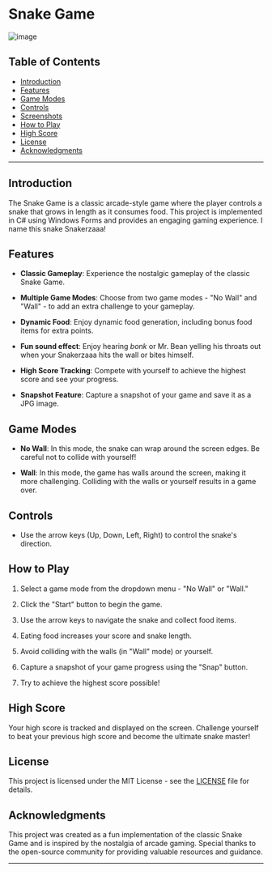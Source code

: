 # Snake Game

![image](https://github.com/KhangMBui/SnakeGame/assets/114207962/b9c62433-02c1-4960-b461-f031a5471210)


## Table of Contents

- [Introduction](#introduction)
- [Features](#features)
- [Game Modes](#game-modes)
- [Controls](#controls)
- [Screenshots](#screenshots)
- [How to Play](#how-to-play)
- [High Score](#high-score)
- [License](#license)
- [Acknowledgments](#acknowledgments)

---

## Introduction

The Snake Game is a classic arcade-style game where the player controls a snake that grows in length as it consumes food. This project is implemented in C# using Windows Forms and provides an engaging gaming experience.
I name this snake Snakerzaaa!

## Features

- **Classic Gameplay**: Experience the nostalgic gameplay of the classic Snake Game.

- **Multiple Game Modes**: Choose from two game modes - "No Wall" and "Wall" - to add an extra challenge to your gameplay.

- **Dynamic Food**: Enjoy dynamic food generation, including bonus food items for extra points.

- **Fun sound effect**: Enjoy hearing *bonk*  or Mr. Bean yelling his throats out when your Snakerzaaa hits the wall or bites himself.

- **High Score Tracking**: Compete with yourself to achieve the highest score and see your progress.

- **Snapshot Feature**: Capture a snapshot of your game and save it as a JPG image.

## Game Modes

- **No Wall**: In this mode, the snake can wrap around the screen edges. Be careful not to collide with yourself!

- **Wall**: In this mode, the game has walls around the screen, making it more challenging. Colliding with the walls or yourself results in a game over.

## Controls

- Use the arrow keys (Up, Down, Left, Right) to control the snake's direction.

## How to Play

1. Select a game mode from the dropdown menu - "No Wall" or "Wall."

2. Click the "Start" button to begin the game.

3. Use the arrow keys to navigate the snake and collect food items.

4. Eating food increases your score and snake length.

5. Avoid colliding with the walls (in "Wall" mode) or yourself.

6. Capture a snapshot of your game progress using the "Snap" button.

7. Try to achieve the highest score possible!

## High Score

Your high score is tracked and displayed on the screen. Challenge yourself to beat your previous high score and become the ultimate snake master!

## License

This project is licensed under the MIT License - see the [LICENSE](LICENSE) file for details.

## Acknowledgments

This project was created as a fun implementation of the classic Snake Game and is inspired by the nostalgia of arcade gaming. Special thanks to the open-source community for providing valuable resources and guidance.

---

